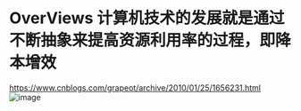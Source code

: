# OverViews 计算机技术的发展就是通过不断抽象来提高资源利用率的过程，即降本增效
 https://www.cnblogs.com/grapeot/archive/2010/01/25/1656231.html
![image](https://user-images.githubusercontent.com/107925483/227906085-de0f577f-b900-402a-b871-e63b9d286fae.png)

